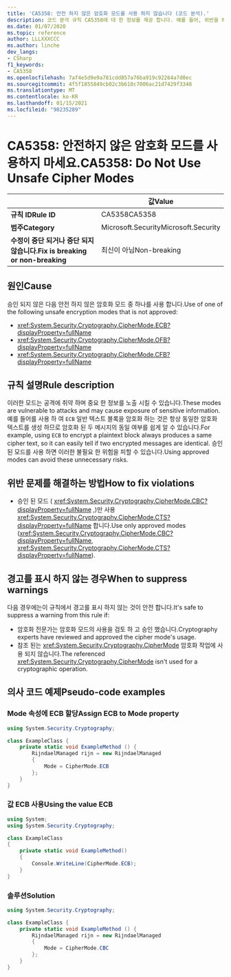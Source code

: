 ```yaml
---
title: 'CA5358: 안전 하지 않은 암호화 모드를 사용 하지 않습니다 (코드 분석).'
description: 코드 분석 규칙 CA5358에 대 한 정보를 제공 합니다. 예를 들어, 위반을 해결 하는 방법, 위반 하는 경우를 포함 합니다.
ms.date: 01/07/2020
ms.topic: reference
author: LLLXXXCCC
ms.author: linche
dev_langs:
- CSharp
f1_keywords:
- CA5358
ms.openlocfilehash: 7af4e5d9e9a781cdd857a76ba919c92264a7d0ec
ms.sourcegitcommit: 4f5f1855849cb02c3b610c7006ac21d7429f3348
ms.translationtype: MT
ms.contentlocale: ko-KR
ms.lasthandoff: 01/15/2021
ms.locfileid: "98235289"
---
```

# <a name="ca5358-do-not-use-unsafe-cipher-modes"></a><span data-ttu-id="5c847-103">CA5358: 안전하지 않은 암호화 모드를 사용하지 마세요.</span><span class="sxs-lookup"><span data-stu-id="5c847-103">CA5358: Do Not Use Unsafe Cipher Modes</span></span>

| | <span data-ttu-id="5c847-104">값</span><span class="sxs-lookup"><span data-stu-id="5c847-104">Value</span></span> |
|-|-|
| <span data-ttu-id="5c847-105">**규칙 ID**</span><span class="sxs-lookup"><span data-stu-id="5c847-105">**Rule ID**</span></span> |<span data-ttu-id="5c847-106">CA5358</span><span class="sxs-lookup"><span data-stu-id="5c847-106">CA5358</span></span>|
| <span data-ttu-id="5c847-107">**범주**</span><span class="sxs-lookup"><span data-stu-id="5c847-107">**Category**</span></span> |<span data-ttu-id="5c847-108">Microsoft.Security</span><span class="sxs-lookup"><span data-stu-id="5c847-108">Microsoft.Security</span></span>|
| <span data-ttu-id="5c847-109">**수정이 중단 되거나 중단 되지 않습니다.**</span><span class="sxs-lookup"><span data-stu-id="5c847-109">**Fix is breaking or non-breaking**</span></span> |<span data-ttu-id="5c847-110">최신이 아님</span><span class="sxs-lookup"><span data-stu-id="5c847-110">Non-breaking</span></span>|

## <a name="cause"></a><span data-ttu-id="5c847-111">원인</span><span class="sxs-lookup"><span data-stu-id="5c847-111">Cause</span></span>

<span data-ttu-id="5c847-112">승인 되지 않은 다음 안전 하지 않은 암호화 모드 중 하나를 사용 합니다.</span><span class="sxs-lookup"><span data-stu-id="5c847-112">Use of one of the following unsafe encryption modes that is not approved:</span></span>

- <xref:System.Security.Cryptography.CipherMode.ECB?displayProperty=fullName>
- <xref:System.Security.Cryptography.CipherMode.OFB?displayProperty=fullName>
- <xref:System.Security.Cryptography.CipherMode.CFB?displayProperty=fullName>

## <a name="rule-description"></a><span data-ttu-id="5c847-113">규칙 설명</span><span class="sxs-lookup"><span data-stu-id="5c847-113">Rule description</span></span>

<span data-ttu-id="5c847-114">이러한 모드는 공격에 취약 하며 중요 한 정보를 노출 시킬 수 있습니다.</span><span class="sxs-lookup"><span data-stu-id="5c847-114">These modes are vulnerable to attacks and may cause exposure of sensitive information.</span></span> <span data-ttu-id="5c847-115">예를 들어를 사용 하 여 `ECB` 일반 텍스트 블록을 암호화 하는 것은 항상 동일한 암호화 텍스트를 생성 하므로 암호화 된 두 메시지의 동일 여부를 쉽게 알 수 있습니다.</span><span class="sxs-lookup"><span data-stu-id="5c847-115">For example, using `ECB` to encrypt a plaintext block always produces a same cipher text, so it can easily tell if two encrypted messages are identical.</span></span> <span data-ttu-id="5c847-116">승인 된 모드를 사용 하면 이러한 불필요 한 위험을 피할 수 있습니다.</span><span class="sxs-lookup"><span data-stu-id="5c847-116">Using approved modes can avoid these unnecessary risks.</span></span>

## <a name="how-to-fix-violations"></a><span data-ttu-id="5c847-117">위반 문제를 해결하는 방법</span><span class="sxs-lookup"><span data-stu-id="5c847-117">How to fix violations</span></span>

- <span data-ttu-id="5c847-118">승인 된 모드 ( <xref:System.Security.Cryptography.CipherMode.CBC?displayProperty=fullName> ,)만 사용 <xref:System.Security.Cryptography.CipherMode.CTS?displayProperty=fullName> 합니다.</span><span class="sxs-lookup"><span data-stu-id="5c847-118">Use only approved modes (<xref:System.Security.Cryptography.CipherMode.CBC?displayProperty=fullName>, <xref:System.Security.Cryptography.CipherMode.CTS?displayProperty=fullName>).</span></span>

## <a name="when-to-suppress-warnings"></a><span data-ttu-id="5c847-119">경고를 표시 하지 않는 경우</span><span class="sxs-lookup"><span data-stu-id="5c847-119">When to suppress warnings</span></span>

<span data-ttu-id="5c847-120">다음 경우에는이 규칙에서 경고를 표시 하지 않는 것이 안전 합니다.</span><span class="sxs-lookup"><span data-stu-id="5c847-120">It's safe to suppress a warning from this rule if:</span></span>

- <span data-ttu-id="5c847-121">암호화 전문가는 암호화 모드의 사용을 검토 하 고 승인 했습니다.</span><span class="sxs-lookup"><span data-stu-id="5c847-121">Cryptography experts have reviewed and approved the cipher mode's usage.</span></span>
- <span data-ttu-id="5c847-122">참조 된는 <xref:System.Security.Cryptography.CipherMode> 암호화 작업에 사용 되지 않습니다.</span><span class="sxs-lookup"><span data-stu-id="5c847-122">The referenced <xref:System.Security.Cryptography.CipherMode> isn't used for a cryptographic operation.</span></span>

## <a name="pseudo-code-examples"></a><span data-ttu-id="5c847-123">의사 코드 예제</span><span class="sxs-lookup"><span data-stu-id="5c847-123">Pseudo-code examples</span></span>

### <a name="assign-ecb-to-mode-property"></a><span data-ttu-id="5c847-124">Mode 속성에 ECB 할당</span><span class="sxs-lookup"><span data-stu-id="5c847-124">Assign ECB to Mode property</span></span>

```csharp
using System.Security.Cryptography;

class ExampleClass {
    private static void ExampleMethod () {
        RijndaelManaged rijn = new RijndaelManaged
        {
            Mode = CipherMode.ECB
        };
    }
}
```

### <a name="using-the-value-ecb"></a><span data-ttu-id="5c847-125">값 ECB 사용</span><span class="sxs-lookup"><span data-stu-id="5c847-125">Using the value ECB</span></span>

```csharp
using System;
using System.Security.Cryptography;

class ExampleClass
{
    private static void ExampleMethod()
    {
        Console.WriteLine(CipherMode.ECB);
    }
}
```

### <a name="solution"></a><span data-ttu-id="5c847-126">솔루션</span><span class="sxs-lookup"><span data-stu-id="5c847-126">Solution</span></span>

```csharp
using System.Security.Cryptography;

class ExampleClass {
    private static void ExampleMethod () {
        RijndaelManaged rijn = new RijndaelManaged
        {
            Mode = CipherMode.CBC
        };
    }
}
```
